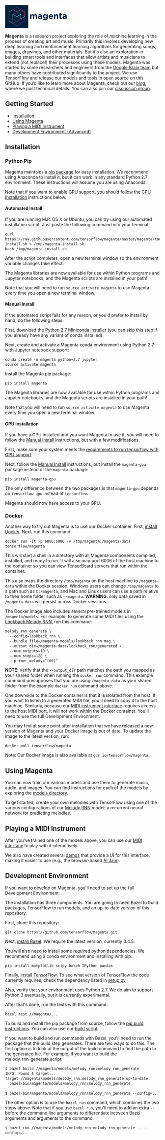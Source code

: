 <img src="magenta-logo-bg.png" height="75">

**Magenta** is a research project exploring the role of machine learning
in the process of creating art and music.  Primarily this
involves developing new deep learning and reinforcement learning
algorithms for generating songs, images, drawings, and other materials. But it's also
an exploration in building smart tools and interfaces that allow
artists and musicians to extend (not replace!) their processes using
these models.  Magenta was started by some researchers and engineers
from the [Google Brain team](https://research.google.com/teams/brain/)
but many others have contributed significantly to the project. We use
[TensorFlow](https://www.tensorflow.org) and release our models and
tools in open source on this GitHub.  If you’d like to learn more
about Magenta, check out our [blog](https://magenta.tensorflow.org),
where we post technical details.  You can also join our [discussion
group](https://groups.google.com/a/tensorflow.org/forum/#!forum/magenta-discuss).

## Getting Started

* [Installation](#installation)
* [Using Magenta](#using-magenta)
* [Playing a MIDI Instrument](#playing-a-midi-instrument)
* [Development Environment (Advanced)](#development-environment)

## Installation

### Python Pip

Magenta maintains a [pip package](https://pypi.python.org/pypi/magenta) for easy
installation. We recommend using Anaconda to install it, but it can work in any
standard Python 2.7 environment. These instructions will assume you are using
Anaconda.

Note that if you want to enable GPU support, you should follow the [GPU Installation](#gpu-installation) instructions below.

#### Automated Install

If you are running Mac OS X or Ubuntu, you can try using our automated
installation script. Just paste the following command into your terminal.

```
curl https://raw.githubusercontent.com/tensorflow/magenta/master/magenta/tools/magenta-install.sh > /tmp/magenta-install.sh
bash /tmp/magenta-install.sh
```

After the script completes, open a new terminal window so the environment
variable changes take effect.

The Magenta libraries are now available for use within Python programs and
Jupyter notebooks, and the Magenta scripts are installed in your path!

Note that you will need to run `source activate magenta` to use Magenta every
time you open a new terminal window.

#### Manual Install

If the automated script fails for any reason, or you'd prefer to install by
hand, do the following steps.

First, download the
[Python 2.7 Miniconda installer](http://conda.pydata.org/miniconda.html) (you
can skip this step if you already have any variant of conda installed).

Next, create and activate a Magenta conda environment using Python 2.7 with
Jupyter notebook support:

```
conda create -n magenta python=2.7 jupyter
source activate magenta
```

Install the Magenta pip package:

```
pip install magenta
```

The Magenta libraries are now available for use within Python programs and
Jupyter notebooks, and the Magenta scripts are installed in your path!

Note that you will need to run `source activate magenta` to use Magenta every
time you open a new terminal window.

#### GPU Installation

If you have a GPU installed and you want Magenta to use it, you will need to
follow the [Manual Install](#manual-install) instructions, but with a few
modifications.

First, make sure your system meets the [requirements to run tensorflow with GPU support](
https://www.tensorflow.org/install/install_linux#nvidia_requirements_to_run_tensorflow_with_gpu_support).

Next, follow the [Manual Install](#manual-install) instructions, but install the
`magenta-gpu` package instead of the `magenta` package:

```
pip install magenta-gpu
```

The only difference between the two packages is that `magenta-gpu` depends on
`tensorflow-gpu` instead of `tensorflow`.

Magenta should now have access to your GPU.

### Docker
Another way to try out Magenta is to use our Docker container.
First, [install Docker](https://docs.docker.com/engine/installation/). Next, run
this command:

```
docker run -it -p 6006:6006 -v /tmp/magenta:/magenta-data tensorflow/magenta
```

This will start a shell in a directory with all Magenta components compiled,
installed, and ready to run. It will also map port 6006 of the host machine to
the container so you can view TensorBoard servers that run within the container.

This also maps the directory `/tmp/magenta` on the host machine to
`/magenta-data` within the Docker session. Windows users can change
`/tmp/magenta` to a path such as `C:/magenta`, and Mac and Linux users
can use a path relative to their home folder such as `~/magenta`.
**WARNING**: only data saved in `/magenta-data` will persist across Docker
sessions.

The Docker image also includes several pre-trained models in
`/magenta/models`. For example, to generate some MIDI files using the
[Lookback Melody RNN](magenta/models/melody_rnn#lookback), run this command:

```
melody_rnn_generate \
  --config=lookback_rnn \
  --bundle_file=/magenta-models/lookback_rnn.mag \
  --output_dir=/magenta-data/lookback_rnn/generated \
  --num_outputs=10 \
  --num_steps=128 \
  --primer_melody="[60]"
```

**NOTE**: Verify that the `--output_dir` path matches the path you
mapped as your shared folder when running the `docker run` command. This
example command presupposes that you are using `/magenta-data` as your
shared folder from the example `docker run` command above.

One downside to the Docker container is that it is isolated from the host. If
you want to listen to a generated MIDI file, you'll need to copy it to the host
machine. Similarly, because our
[MIDI instrument interface](magenta/interfaces/midi) requires access to the host
MIDI port, it will not work within the Docker container. You'll need to use the
full Development Environment.

You may find at some point after installation that we have released a new version of Magenta and your Docker image is out of date. To update the image to the latest version, run:

```
docker pull tensorflow/magenta
```

Note: Our Docker image is also available at `gcr.io/tensorflow/magenta`.

## Using Magenta

You can now train our various models and use them to generate music, audio, and images. You can
find instructions for each of the models by exploring the [models directory](magenta/models).

To get started, create your own melodies with TensorFlow using one of the various configurations of our [Melody RNN](magenta/models/melody_rnn) model; a recurrent neural network for predicting melodies.

## Playing a MIDI Instrument

After you've trained one of the models above, you can use our [MIDI interface](magenta/interfaces/midi) to play with it interactively.

We also have created several [demos](https://github.com/tensorflow/magenta-demos) that provide a UI for this interface, making it easier to use (e.g., the browser-based [AI Jam](https://github.com/tensorflow/magenta-demos/tree/master/ai-jam-js)).

## Development Environment
If you want to develop on Magenta, you'll need to set up the full Development
Environment.

The installation has three components. You are going to need Bazel to build packages, TensorFlow to run models, and an up-to-date version of this repository.

First, clone this repository:

```
git clone https://github.com/tensorflow/magenta.git
```

Next, [install Bazel](https://bazel.build/docs/install.html). We require the
latest version, currently 0.4.5.

You will also need to install some required python dependencies. We recommend
using a conda environment and installing with pip:

```
pip install matplotlib scipy bokeh IPython pandas
```

Finally,
[install TensorFlow](https://www.tensorflow.org/get_started/os_setup.html).
To see what version of TensorFlow the code currently requires, check the
dependency listed in [setup.py](magenta/tools/pip/setup.py).

Also, verify that your environment uses Python 2.7. We do aim to support
Python 3 eventually, but it is currently experimental.

After that's done, run the tests with this command:

```
bazel test //magenta/...
```

To build and install the pip package from source, follow the
[pip build instructions](magenta/tools/pip#building-the-package). You can also
use our [build script](magenta/tools/build.sh).

If you want to build and run commands with Bazel, you'll need to run the package
that the build step generates. There are two ways to do this. The first option is
to look at the output of the build command to find the path to the generated file.
For example, if you want to build the melody_rnn_generate script:

```
$ bazel build //magenta/models/melody_rnn:melody_rnn_generate
INFO: Found 1 target...
Target //magenta/models/melody_rnn:melody_rnn_generate up-to-date:
  bazel-bin/magenta/models/melody_rnn/melody_rnn_generate

$ bazel-bin/magenta/models/melody_rnn/melody_rnn_generate --config=...
```

The other option is to use the `bazel run` command, which combines the two steps
above. Note that if you use `bazel run`, you'll need to add an extra `--` before
the command line arguments to differentiate between Bazel arguments and arguments
to the command.

```
$ bazel run //magenta/models/melody_rnn:melody_rnn_generate -- --config=...
```
